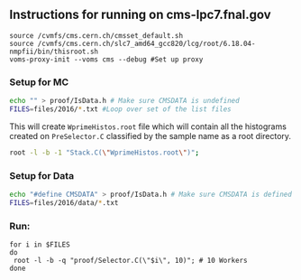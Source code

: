 ## Instructions for running on cms-lpc7.fnal.gov

```
source /cvmfs/cms.cern.ch/cmsset_default.sh
source /cvmfs/cms.cern.ch/slc7_amd64_gcc820/lcg/root/6.18.04-nmpfii/bin/thisroot.sh
voms-proxy-init --voms cms --debug #Set up proxy
```

### Setup for MC
```bash
echo "" > proof/IsData.h # Make sure CMSDATA is undefined
FILES=files/2016/*.txt #Loop over set of the list files
```
This will create `WprimeHistos.root` file which will contain all the histograms
created on `PreSelector.C` classified by the sample name as a root directory.

```bash
root -l -b -1 "Stack.C(\"WprimeHistos.root\")";
```

### Setup for Data
```bash
echo "#define CMSDATA" > proof/IsData.h # Make sure CMSDATA is defined
FILES=files/2016/data/*.txt
```

### Run:
```
for i in $FILES
do
 root -l -b -q "proof/Selector.C(\"$i\", 10)"; # 10 Workers
done
```